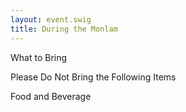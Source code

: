 ```yaml
---
layout: event.swig
title: During the Monlam
---
```


What to Bring

Please Do Not Bring the Following Items

Food and Beverage
